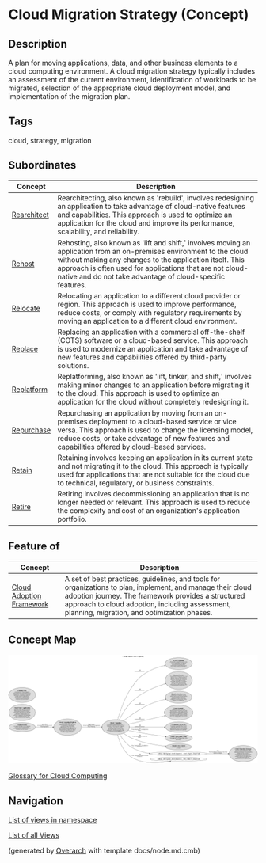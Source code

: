 
# Cloud Migration Strategy (Concept)
## Description
A plan for moving applications, data, and other business elements
          to a cloud computing environment. A cloud migration strategy typically includes an assessment
          of the current environment, identification of workloads to be migrated, selection of the appropriate
          cloud deployment model, and implementation of the migration plan.


## Tags
cloud, strategy, migration
## Subordinates
| Concept | Description |
|---|---|
| [Rearchitect](../../software-development/cloud/migration/rearchitect.md)| Rearchitecting, also known as 'rebuild', involves redesigning an application to take advantage of cloud-native features and capabilities. This approach is used to optimize an application for the cloud and improve its performance, scalability, and reliability. |
| [Rehost](../../software-development/cloud/migration/rehost.md)| Rehosting, also known as 'lift and shift,' involves moving an application from an on-premises environment to the cloud without making any changes to the application itself. This approach is often used for applications that are not cloud-native and do not take advantage of cloud-specific features. |
| [Relocate](../../software-development/cloud/migration/relocate.md)| Relocating an application to a different cloud provider or region. This approach is used to improve performance, reduce costs, or comply with regulatory requirements by moving an application to a different cloud environment. |
| [Replace](../../software-development/cloud/migration/replace.md)| Replacing an application with a commercial off-the-shelf (COTS) software or a cloud-based service. This approach is used to modernize an application and take advantage of new features and capabilities offered by third-party solutions. |
| [Replatform](../../software-development/cloud/migration/replatform.md)| Replatforming, also known as 'lift, tinker, and shift,' involves making minor changes to an application before migrating it to the cloud. This approach is used to optimize an application for the cloud without completely redesigning it. |
| [Repurchase](../../software-development/cloud/migration/repurchase.md)| Repurchasing an application by moving from an on-premises deployment to a cloud-based service or vice versa. This approach is used to change the licensing model, reduce costs, or take advantage of new features and capabilities offered by cloud-based services. |
| [Retain](../../software-development/cloud/migration/retain.md)| Retaining involves keeping an application in its current state and not migrating it to the cloud. This approach is typically used for applications that are not suitable for the cloud due to technical, regulatory, or business constraints. |
| [Retire](../../software-development/cloud/migration/retire.md)| Retiring involves decommissioning an application that is no longer needed or relevant. This approach is used to reduce the complexity and cost of an organization's application portfolio. |
## Feature of
| Concept | Description |
|---|---|
| [Cloud Adoption Framework](../../software-development/cloud/framework/cloud-adoption-framework.md)| A set of best practices, guidelines, and tools for organizations to plan, implement, and manage their cloud adoption journey. The framework provides a structured approach to cloud adoption, including assessment, planning, migration, and optimization phases. |

## Concept Map
![Glossary for Cloud Computing](../../software-development/cloud/concept-view.png)

[Glossary for Cloud Computing](../../software-development/cloud/concept-view.md)


## Navigation
[List of views in namespace](./views-in-namespace.md)

[List of all Views](../../views.md)


(generated by [Overarch](https://github.com/soulspace-org/overarch) with template docs/node.md.cmb)
